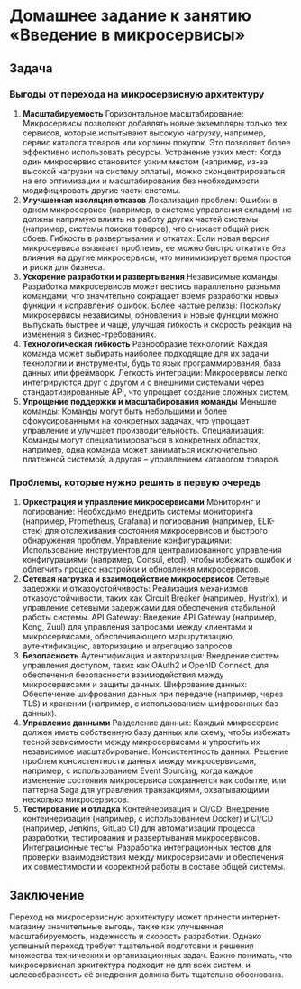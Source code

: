 # Домашнее задание к занятию «Введение в микросервисы»

## Задача

### Выгоды от перехода на микросервисную архитектуру
1. **Масштабируемость**
Горизонтальное масштабирование: Микросервисы позволяют добавлять новые экземпляры только тех сервисов, которые испытывают высокую нагрузку, например, сервис каталога товаров или корзины покупок. Это позволяет более эффективно использовать ресурсы.
Устранение узких мест: Когда один микросервис становится узким местом (например, из-за высокой нагрузки на систему оплаты), можно сконцентрироваться на его оптимизации и масштабировании без необходимости модифицировать другие части системы.
2. **Улучшенная изоляция отказов**
Локализация проблем: Ошибки в одном микросервисе (например, в системе управления складом) не должны напрямую влиять на работу других частей системы (например, системы поиска товаров), что снижает общий риск сбоев.
Гибкость в развертывании и откатах: Если новая версия микросервиса вызывает проблемы, ее можно быстро откатить без влияния на другие микросервисы, что минимизирует время простоя и риски для бизнеса.
3. **Ускорение разработки и развертывания**
Независимые команды: Разработка микросервисов может вестись параллельно разными командами, что значительно сокращает время разработки новых функций и исправления ошибок.
Более частые релизы: Поскольку микросервисы независимы, обновления и новые функции можно выпускать быстрее и чаще, улучшая гибкость и скорость реакции на изменения в бизнес-требованиях.
4. **Технологическая гибкость**
Разнообразие технологий: Каждая команда может выбирать наиболее подходящие для их задачи технологии и инструменты, будь то язык программирования, база данных или фреймворк.
Легкость интеграции: Микросервисы легко интегрируются друг с другом и с внешними системами через стандартизированные API, что упрощает создание сложных систем.
5. **Упрощение поддержки и масштабирования команды**
Меньшие команды: Команды могут быть небольшими и более сфокусированными на конкретных задачах, что упрощает управление и улучшает производительность.
Специализация: Команды могут специализироваться в конкретных областях, например, одна команда может заниматься исключительно платежной системой, а другая – управлением каталогом товаров.

### Проблемы, которые нужно решить в первую очередь
1. **Оркестрация и управление микросервисами**
Мониторинг и логирование: Необходимо внедрить системы мониторинга (например, Prometheus, Grafana) и логирования (например, ELK-стек) для отслеживания состояния микросервисов и быстрого обнаружения проблем.
Управление конфигурациями: Использование инструментов для централизованного управления конфигурациями (например, Consul, etcd), чтобы избежать ошибок и облегчить процесс настройки и обновления микросервисов.
2. **Сетевая нагрузка и взаимодействие микросервисов**
Сетевые задержки и отказоустойчивость: Реализация механизмов отказоустойчивости, таких как Circuit Breaker (например, Hystrix), и управление сетевыми задержками для обеспечения стабильной работы системы.
API Gateway: Введение API Gateway (например, Kong, Zuul) для управления запросами между клиентами и микросервисами, обеспечивающего маршрутизацию, аутентификацию, авторизацию и агрегацию запросов.
3. **Безопасность**
Аутентификация и авторизация: Внедрение систем управления доступом, таких как OAuth2 и OpenID Connect, для обеспечения безопасности взаимодействия между микросервисами и защиты данных.
Шифрование данных: Обеспечение шифрования данных при передаче (например, через TLS) и хранении (например, с использованием шифрованных баз данных).
4. **Управление данными**
Разделение данных: Каждый микросервис должен иметь собственную базу данных или схему, чтобы избежать тесной зависимости между микросервисами и упростить их независимое масштабирование.
Консистентность данных: Решение проблем консистентности данных между микросервисами, например, с использованием Event Sourcing, когда каждое изменение состояния микросервиса сохраняется как событие, или паттерна Saga для управления транзакциями, охватывающими несколько микросервисов.
5. **Тестирование и отладка**
Контейнеризация и CI/CD: Внедрение контейнеризации (например, с использованием Docker) и CI/CD (например, Jenkins, GitLab CI) для автоматизации процесса разработки, тестирования и развертывания микросервисов.
Интеграционные тесты: Разработка интеграционных тестов для проверки взаимодействия между микросервисами и обеспечения их совместимости и корректной работы в составе общей системы.

## Заключение
Переход на микросервисную архитектуру может принести интернет-магазину значительные выгоды, такие как улучшенная масштабируемость, надежность и скорость разработки. Однако успешный переход требует тщательной подготовки и решения множества технических и организационных задач. Важно понимать, что микросервисная архитектура подходит не для всех систем, и целесообразность её внедрения должна быть тщательно обоснована.